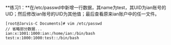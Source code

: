 **练习1：**在/etc/passwd中新增一行数据，其name为test，其UID为ian账号的UID；然后修改ian账号的UID为其他值；最后查看原来ian账户中的任一文件。

    [root@Jarvis-C Documents]# vim /etc/passwd
    // 省略部分数据...
    ian:x:1001:1000:ian:/home/ian:/bin/bash
    test:x:1000:1000:test::/bin/bash
